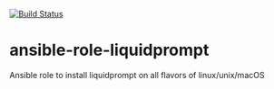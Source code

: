 [![Build Status](https://travis-ci.org/lhazlewood/ansible-role-liquidprompt.svg?branch=master)](https://travis-ci.org/lhazlewood/ansible-role-liquidprompt)
# ansible-role-liquidprompt

Ansible role to install liquidprompt on all flavors of linux/unix/macOS
